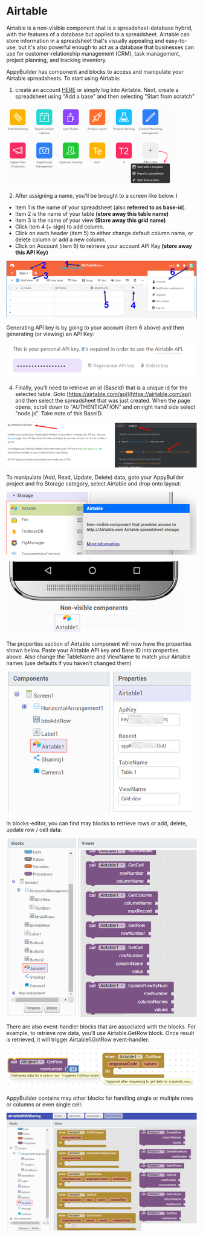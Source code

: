 # Airtable

Airtable is a non-visible component that is a spreadsheet-database hybrid, with the features of a database but applied to a spreadsheet. Airtable can store information in a spreadsheet that's visually appealing and easy-to-use, but it's also powerful enough to act as a database that businesses can use for customer-relationship management \(CRM\), task management, project planning, and tracking inventory.

AppyBuilder has component and blocks to access and manipulate your Airtable spreadsheets. To start using Airtable:

1. create an account [HERE](https://airtable.com/invite/r/eHgwOBFW) or simply log into Airtable. Next, create a spreadsheet using "Add a base" and then selecting "Start from scratch"

![](../../../.gitbook/assets/image%20%2853%29.png)

2. After assigning a name, you'll be brought to a screen like below. I

* Item 1 is the name of your spreadsheet \(also **referred to as base-id**\). 
* Item 2 is the name of your table **\(store away this table name\)**
* Item 3 is the name of your view **\(Store away this grid name\)**
* Click item 4 \(+ sign\) to add column. 
* Click on each header \(item 5\) to either change default column name, or delete column or add a new column. 
* Click on Account \(item 6\) to retrieve your account API Key **\(store away this API Key\)**

![](../../../.gitbook/assets/image%20%288%29.png)

Generating API key is by going to your account \(item 6 above\) and then generating \(or viewing\) an API Key:

![](../../../.gitbook/assets/image%20%2831%29.png)

4. Finally, you'll need to retrieve an id \(BaseId\) that is a unique id for the selected table. Goto [https://airtable.com/api](https://airtable.com/api) and then select the spreadsheet that was just created. When the page opens, scroll down to "AUTHENTICATION" and on right hand side select "node.js".  Take note of this BaseID.

![](../../../.gitbook/assets/image%20%2862%29.png)

To manipulate \(Add, Read, Update, Delete\) data, goto your AppyBuilder project and fro Storage category, select Airtable and drop onto layout:

![](../../../.gitbook/assets/image%20%2816%29.png)

 

![](../../../.gitbook/assets/image%20%2829%29.png)

  
The properties section of Airtable component will now have the properties shown below. Paste your Airtable API key and Base ID into properties above. Also change the TableName and ViewName to match your Airtable names \(use defaults if you haven't changed them\)

![](../../../.gitbook/assets/image%20%2818%29.png)

In blocks-editor, you can find may blocks to retrieve rows or add, delete, update row / cell data:

![](../../../.gitbook/assets/image%20%289%29.png)

There are also event-handler blocks that are associated with the blocks. For example, to retrieve row data, you'll use Airtable.GetRow block. Once result is retrieved, it will trigger Airtable1.GotRow event-handler:

![](../../../.gitbook/assets/image%20%2844%29.png)

AppyBuilder contains may other blocks for handling single or multiple rows or columns or even single cell:

![](../../../.gitbook/assets/image%20%2858%29.png)

